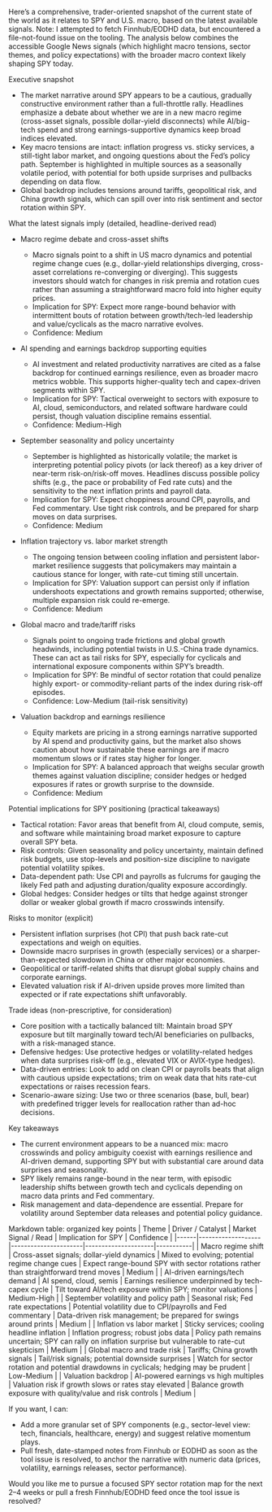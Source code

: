 Here’s a comprehensive, trader-oriented snapshot of the current state of the world as it relates to SPY and U.S. macro, based on the latest available signals. Note: I attempted to fetch Finnhub/EODHD data, but encountered a file-not-found issue on the tooling. The analysis below combines the accessible Google News signals (which highlight macro tensions, sector themes, and policy expectations) with the broader macro context likely shaping SPY today.

Executive snapshot
- The market narrative around SPY appears to be a cautious, gradually constructive environment rather than a full-throttle rally. Headlines emphasize a debate about whether we are in a new macro regime (cross-asset signals, possible dollar-yield disconnects) while AI/big-tech spend and strong earnings-supportive dynamics keep broad indices elevated.
- Key macro tensions are intact: inflation progress vs. sticky services, a still-tight labor market, and ongoing questions about the Fed’s policy path. September is highlighted in multiple sources as a seasonally volatile period, with potential for both upside surprises and pullbacks depending on data flow.
- Global backdrop includes tensions around tariffs, geopolitical risk, and China growth signals, which can spill over into risk sentiment and sector rotation within SPY.

What the latest signals imply (detailed, headline-derived read)
- Macro regime debate and cross-asset shifts
  - Macro signals point to a shift in US macro dynamics and potential regime change cues (e.g., dollar-yield relationships diverging, cross-asset correlations re-converging or diverging). This suggests investors should watch for changes in risk premia and rotation cues rather than assuming a straightforward macro fold into higher equity prices.
  - Implication for SPY: Expect more range-bound behavior with intermittent bouts of rotation between growth/tech-led leadership and value/cyclicals as the macro narrative evolves.
  - Confidence: Medium

- AI spending and earnings backdrop supporting equities
  - AI investment and related productivity narratives are cited as a false backdrop for continued earnings resilience, even as broader macro metrics wobble. This supports higher-quality tech and capex-driven segments within SPY.
  - Implication for SPY: Tactical overweight to sectors with exposure to AI, cloud, semiconductors, and related software hardware could persist, though valuation discipline remains essential.
  - Confidence: Medium-High

- September seasonality and policy uncertainty
  - September is highlighted as historically volatile; the market is interpreting potential policy pivots (or lack thereof) as a key driver of near-term risk-on/risk-off moves. Headlines discuss possible policy shifts (e.g., the pace or probability of Fed rate cuts) and the sensitivity to the next inflation prints and payroll data.
  - Implication for SPY: Expect choppiness around CPI, payrolls, and Fed commentary. Use tight risk controls, and be prepared for sharp moves on data surprises.
  - Confidence: Medium

- Inflation trajectory vs. labor market strength
  - The ongoing tension between cooling inflation and persistent labor-market resilience suggests that policymakers may maintain a cautious stance for longer, with rate-cut timing still uncertain.
  - Implication for SPY: Valuation support can persist only if inflation undershoots expectations and growth remains supported; otherwise, multiple expansion risk could re-emerge.
  - Confidence: Medium

- Global macro and trade/tariff risks
  - Signals point to ongoing trade frictions and global growth headwinds, including potential twists in U.S.-China trade dynamics. These can act as tail risks for SPY, especially for cyclicals and international exposure components within SPY’s breadth.
  - Implication for SPY: Be mindful of sector rotation that could penalize highly export- or commodity-reliant parts of the index during risk-off episodes.
  - Confidence: Low-Medium (tail-risk sensitivity)

- Valuation backdrop and earnings resilience
  - Equity markets are pricing in a strong earnings narrative supported by AI spend and productivity gains, but the market also shows caution about how sustainable these earnings are if macro momentum slows or if rates stay higher for longer.
  - Implication for SPY: A balanced approach that weighs secular growth themes against valuation discipline; consider hedges or hedged exposures if rates or growth surprise to the downside.
  - Confidence: Medium

Potential implications for SPY positioning (practical takeaways)
- Tactical rotation: Favor areas that benefit from AI, cloud compute, semis, and software while maintaining broad market exposure to capture overall SPY beta.
- Risk controls: Given seasonality and policy uncertainty, maintain defined risk budgets, use stop-levels and position-size discipline to navigate potential volatility spikes.
- Data-dependent path: Use CPI and payrolls as fulcrums for gauging the likely Fed path and adjusting duration/quality exposure accordingly.
- Global hedges: Consider hedges or tilts that hedge against stronger dollar or weaker global growth if macro crosswinds intensify.

Risks to monitor (explicit)
- Persistent inflation surprises (hot CPI) that push back rate-cut expectations and weigh on equities.
- Downside macro surprises in growth (especially services) or a sharper-than-expected slowdown in China or other major economies.
- Geopolitical or tariff-related shifts that disrupt global supply chains and corporate earnings.
- Elevated valuation risk if AI-driven upside proves more limited than expected or if rate expectations shift unfavorably.

Trade ideas (non-prescriptive, for consideration)
- Core position with a tactically balanced tilt: Maintain broad SPY exposure but tilt marginally toward tech/AI beneficiaries on pullbacks, with a risk-managed stance.
- Defensive hedges: Use protective hedges or volatility-related hedges when data surprises risk-off (e.g., elevated VIX or AVIX-type hedges).
- Data-driven entries: Look to add on clean CPI or payrolls beats that align with cautious upside expectations; trim on weak data that hits rate-cut expectations or raises recession fears.
- Scenario-aware sizing: Use two or three scenarios (base, bull, bear) with predefined trigger levels for reallocation rather than ad-hoc decisions.

Key takeaways
- The current environment appears to be a nuanced mix: macro crosswinds and policy ambiguity coexist with earnings resilience and AI-driven demand, supporting SPY but with substantial care around data surprises and seasonality.
- SPY likely remains range-bound in the near term, with episodic leadership shifts between growth tech and cyclicals depending on macro data prints and Fed commentary.
- Risk management and data-dependence are essential. Prepare for volatility around September data releases and potential policy guidance.

Markdown table: organized key points
| Theme | Driver / Catalyst | Market Signal / Read | Implication for SPY | Confidence |
|------|-------------------|----------------------|---------------------|-----------|
| Macro regime shift | Cross-asset signals; dollar-yield dynamics | Mixed to evolving; potential regime change cues | Expect range-bound SPY with sector rotations rather than straightforward trend moves | Medium |
| AI-driven earnings/tech demand | AI spend, cloud, semis | Earnings resilience underpinned by tech-capex cycle | Tilt toward AI/tech exposure within SPY; monitor valuations | Medium-High |
| September volatility and policy path | Seasonal risk; Fed rate expectations | Potential volatility due to CPI/payrolls and Fed commentary | Data-driven risk management; be prepared for swings around prints | Medium |
| Inflation vs labor market | Sticky services; cooling headline inflation | Inflation progress; robust jobs data | Policy path remains uncertain; SPY can rally on inflation surprise but vulnerable to rate-cut skepticism | Medium |
| Global macro and trade risk | Tariffs; China growth signals | Tail/risk signals; potential downside surprises | Watch for sector rotation and potential drawdowns in cyclicals; hedging may be prudent | Low-Medium |
| Valuation backdrop | AI-powered earnings vs high multiples | Valuation risk if growth slows or rates stay elevated | Balance growth exposure with quality/value and risk controls | Medium |

If you want, I can:
- Add a more granular set of SPY components (e.g., sector-level view: tech, financials, healthcare, energy) and suggest relative momentum plays.
- Pull fresh, date-stamped notes from Finnhub or EODHD as soon as the tool issue is resolved, to anchor the narrative with numeric data (prices, volatility, earnings releases, sector performance).

Would you like me to pursue a focused SPY sector rotation map for the next 2–4 weeks or pull a fresh Finnhub/EODHD feed once the tool issue is resolved?